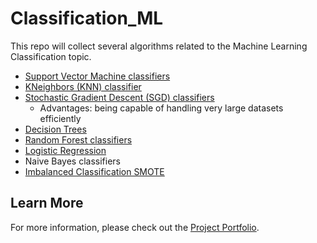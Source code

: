 # Classification_ML
This repo will collect several algorithms related to the Machine Learning Classification topic.

- [Support Vector Machine classifiers](https://github.com/Tingting0618/SVM_Classifier)
- [KNeighbors (KNN) classifier](https://github.com/Tingting0618/SVM_Classifier)
- [Stochastic Gradient Descent (SGD) classifiers](https://github.com/Tingting0618/SGD_RandomForest_Classifier)
  - Advantages: being capable of handling very large datasets efficiently
- [Decision Trees](https://github.com/Tingting0618/Tree_Based_ML_Models)
- [Random Forest classifiers](https://github.com/Tingting0618/Ensemble_Learning)
- [Logistic Regression](https://github.com/Tingting0618/Logistic_Regression)
- Naive Bayes classifiers
- [Imbalanced Classification SMOTE](https://github.com/Tingting0618/Imbalanced_Classification_SMOTE)

## Learn More

For more information, please check out the [Project Portfolio](https://tingting0618.github.io).
